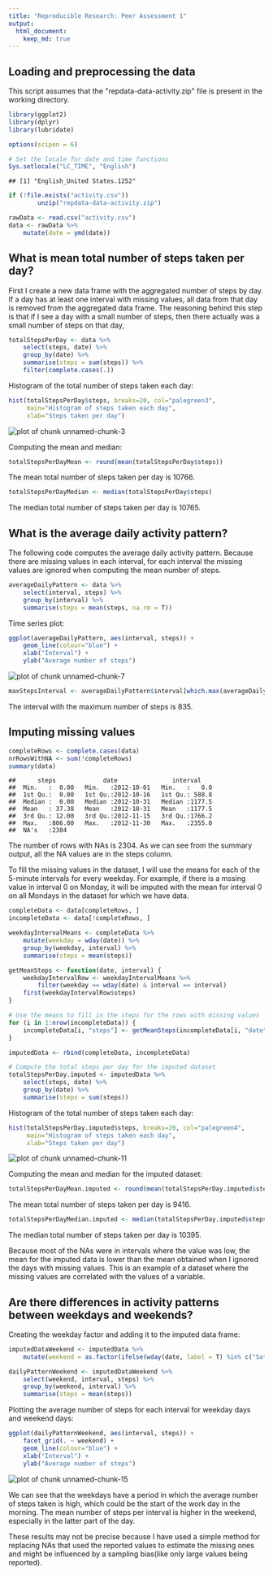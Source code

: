 ```yaml
---
title: "Reproducible Research: Peer Assessment 1"
output: 
  html_document:
    keep_md: true
---
```


## Loading and preprocessing the data

This script assumes that the "repdata-data-activity.zip" file is present in the working directory.


```r
library(ggplot2)
library(dplyr)
library(lubridate)

options(scipen = 6)

# Set the locale for date and time functions
Sys.setlocale("LC_TIME", "English")
```

```
## [1] "English_United States.1252"
```

```r
if (!file.exists("activity.csv"))
        unzip("repdata-data-activity.zip")

rawData <- read.csv("activity.csv")
data <- rawData %>%
    mutate(date = ymd(date))
```

## What is mean total number of steps taken per day?

First I create a new data frame with the aggregated number of steps by day. If a day has at least one interval with missing values, all data from that day is removed from the aggregated data frame. The reasoning behind this step is that if I see a day with a small number of steps, then there actually was a small number of steps on that day, 


```r
totalStepsPerDay <- data %>%
    select(steps, date) %>%
    group_by(date) %>%
    summarise(steps = sum(steps)) %>%
    filter(complete.cases(.))
```

Histogram of the total number of steps taken each day:


```r
hist(totalStepsPerDay$steps, breaks=20, col="palegreen3",
     main="Histogram of steps taken each day", 
     xlab="Steps taken per day")
```

![plot of chunk unnamed-chunk-3](figure/unnamed-chunk-3-1.png) 

Computing the mean and median:


```r
totalStepsPerDayMean <- round(mean(totalStepsPerDay$steps))
```

The mean total number of steps taken per day is 10766.


```r
totalStepsPerDayMedian <- median(totalStepsPerDay$steps)
```

The median total number of steps taken per day is 10765.


## What is the average daily activity pattern?

The following code computes the average daily activity pattern. Because there are missing values in each interval, for each interval the missing values are ignored when computing the mean number of steps.


```r
averageDailyPattern <- data %>%
    select(interval, steps) %>%
    group_by(interval) %>%
    summarise(steps = mean(steps, na.rm = T))
```

Time series plot:


```r
ggplot(averageDailyPattern, aes(interval, steps)) + 
    geom_line(colour="blue") +
    xlab("Interval") + 
    ylab("Average number of steps")
```

![plot of chunk unnamed-chunk-7](figure/unnamed-chunk-7-1.png) 



```r
maxStepsInterval <- averageDailyPattern$interval[which.max(averageDailyPattern$steps)]
```

The interval with the maximum number of steps is 835.

## Imputing missing values


```r
completeRows <- complete.cases(data)
nrRowsWithNA <- sum(!completeRows)
summary(data)
```

```
##      steps             date               interval     
##  Min.   :  0.00   Min.   :2012-10-01   Min.   :   0.0  
##  1st Qu.:  0.00   1st Qu.:2012-10-16   1st Qu.: 588.8  
##  Median :  0.00   Median :2012-10-31   Median :1177.5  
##  Mean   : 37.38   Mean   :2012-10-31   Mean   :1177.5  
##  3rd Qu.: 12.00   3rd Qu.:2012-11-15   3rd Qu.:1766.2  
##  Max.   :806.00   Max.   :2012-11-30   Max.   :2355.0  
##  NA's   :2304
```

The number of rows with NAs is 2304. As we can see from the summary output, all the NA values are in the steps column.

To fill the missing values in the dataset, I will use the means for each of the 5-minute intervals for every weekday. For example, if there is a mssing value in interval 0 on Monday, it will be imputed with the mean for interval 0 on all Mondays in the dataset for which we have data.


```r
completeData <- data[completeRows, ]
incompleteData <- data[!completeRows, ]

weekdayIntervalMeans <- completeData %>%
    mutate(weekday = wday(date)) %>%
    group_by(weekday, interval) %>%
    summarise(steps = mean(steps))

getMeanSteps <- function(date, interval) {
    weekdayIntervalRow <- weekdayIntervalMeans %>% 
        filter(weekday == wday(date) & interval == interval)
    first(weekdayIntervalRow$steps)
}

# Use the means to fill in the steps for the rows with missing values
for (i in 1:nrow(incompleteData)) {
    incompleteData[i, "steps"] <- getMeanSteps(incompleteData[i, "date"], incompleteData[i, "interval"])
}

imputedData <- rbind(completeData, incompleteData)

# Compute the total steps per day for the imputed dataset
totalStepsPerDay.imputed <- imputedData %>%
    select(steps, date) %>%
    group_by(date) %>%
    summarise(steps = sum(steps))
```

Histogram of the total number of steps taken each day:


```r
hist(totalStepsPerDay.imputed$steps, breaks=20, col="palegreen4",
     main="Histogram of steps taken each day", 
     xlab="Steps taken per day")
```

![plot of chunk unnamed-chunk-11](figure/unnamed-chunk-11-1.png) 

Computing the mean and median for the imputed dataset:


```r
totalStepsPerDayMean.imputed <- round(mean(totalStepsPerDay.imputed$steps))
```

The mean total number of steps taken per day is 9416.


```r
totalStepsPerDayMedian.imputed <- median(totalStepsPerDay.imputed$steps)
```

The median total number of steps taken per day is 10395.

Because most of the NAs were in intervals where the value was low, the mean for the imputed data is lower than the mean obtained when I ignored the days with missing values. This is an example of a dataset where the missing values are correlated with the values of a variable.

## Are there differences in activity patterns between weekdays and weekends?

Creating the weekday factor and adding it to the imputed data frame:


```r
imputedDataWeekend <- imputedData %>%
    mutate(weekend = as.factor(ifelse(wday(date, label = T) %in% c("Sat", "Sun"), "weekend", "weekday")))

dailyPatternWeekend <- imputedDataWeekend %>%
    select(weekend, interval, steps) %>%
    group_by(weekend, interval) %>%
    summarise(steps = mean(steps))
```

Plotting the average number of steps for each interval for weekday days and
weekend days:


```r
ggplot(dailyPatternWeekend, aes(interval, steps)) + 
    facet_grid(. ~ weekend) +
    geom_line(colour="blue") +
    xlab("Interval") + 
    ylab("Average number of steps")
```

![plot of chunk unnamed-chunk-15](figure/unnamed-chunk-15-1.png) 

We can see that the weekdays have a period in which the average number of steps taken is high, which could be the start of the work day in the morning. The mean number of steps per interval is higher in the weekend, especially in the latter part of the day.

These results may not be precise because I have used a simple method for replacing NAs that used the reported values to estimate the missing ones and might be influenced by a sampling bias(like only large values being reported).
